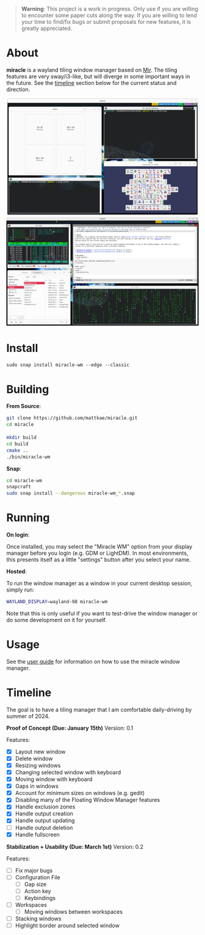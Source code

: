 > **Warning**: This project is a work in progress. Only use if you are willing to encounter
> some paper cuts along the way. If you are willing to lend your time to find/fix bugs
> or submit proposals for new features, it is greatly appreciated.

# About
**miracle** is a wayland tiling window manager based on [Mir](https://github.com/MirServer/mir). The tiling features
are very sway/i3-like, but will diverge in some important ways in the future. See the [timeline](#timeline)
section below for the current status and direction.

![miracle in action](./resources/screenshot1.png "miracle in action")
![miracle in action](./resources/screenshot2.png "miracle in action")

# Install
```
sudo snap install miracle-wm --edge --classic
```

# Building
**From Source**:
```sh
git clone https://github.com/mattkae/miracle.git
cd miracle

mkdir build
cd build
cmake ..
./bin/miracle-wm
```

**Snap**:
```sh
cd miracle-wm
snapcraft
sudo snap install --dangerous miracle-wm_*.snap
```

# Running

**On login**:

Once installed, you may select the "Miracle WM" option from your display manager before you login (e.g. GDM or LightDM).
In most environments, this presents itself as a little "settings" button after you select your name.

**Hosted**:

To run the window manager as a window in your current desktop session, simply run:
```sh
WAYLAND_DISPLAY=wayland-98 miracle-wm
```

Note that this is only useful if you want to test-drive the window manager or do some development on it for yourself.

# Usage
See the [user guide](USERGUIDE.md) for information on how to use the miracle window manager.

# Timeline
The goal is to have a tiling manager that I am comfortable daily-driving by summer of 2024.

**Proof of Concept (Due: January 15th)** Version: 0.1

Features:
- [x] Layout new window
- [x] Delete window
- [x] Resizing windows
- [x] Changing selected window with keyboard
- [x] Moving window with keyboard
- [x] Gaps in windows
- [x] Account for minimum sizes on windows (e.g. gedit)
- [x] Disabling many of the Floating Window Manager features
- [x] Handle exclusion zones
- [x] Handle output creation
- [x] Handle output updating
- [ ] Handle output deletion
- [x] Handle fullscreen

**Stabilization + Usability (Due: March 1st)** Version: 0.2

Features:
- [ ] Fix major bugs
- [ ] Configuration File
  - [ ] Gap size
  - [ ] Action key
  - [ ] Keybindings
- [ ] Workspaces
  - [ ] Moving windows between workspaces
- [ ] Stacking windows
- [ ] Highlight border around selected window
